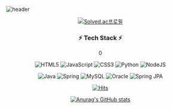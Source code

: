 
![header](https://capsule-render.vercel.app/api?type=Waving&color=gradient&height=250&section=header&text=Jo%20Yu%20Kang&fontSize=90)

<!--**JoYuKang/JoYuKang** is a ✨ _special_ ✨ repository because its `README.md` (this file) appears on your GitHub profile.



Here are some ideas to get you started:
 



- 🔭 I’m currently working on ...
- 🌱 I’m currently learning ...
- 👯 I’m looking to collaborate on ...
- 🤔 I’m looking for help with ...
- 💬 Ask me about ...
- 📫 How to reach me: ...
- 😄 Pronouns: ...
- ⚡ Fun fact: ...
-->
<div align="center">

[![Solved.ac프로필](http://mazassumnida.wtf/api/v2/generate_badge?boj=ykang9533)](https://solved.ac/ykang9533) 
  
</div>
<h3 align="center">⚡ Tech Stack ⚡</h3>
<div align="center">
  
  <p>  
  

  
</p>
  
<p 0id="front" align="center">
  0
  
  ![HTML5](https://img.shields.io/badge/html5-%23E34F26.svg?style=for-the-badge&logo=html5&logoColor=white)
  ![JavaScript](https://img.shields.io/badge/javascript-%23323330.svg?style=for-the-badge&logo=javascript&logoColor=%23F7DF1E)
  ![CSS3](https://img.shields.io/badge/css3-%231572B6.svg?style=for-the-badge&logo=css3&logoColor=white)
  ![Python](https://img.shields.io/badge/python-3670A0?style=for-the-badge&logo=python&logoColor=ffdd54)
  ![NodeJS](https://img.shields.io/badge/node.js-6DA55F?style=for-the-badge&logo=node.js&logoColor=white)

  
</p>

<p id="back" align="center">

  
  ![Java](https://img.shields.io/badge/java-%23ED8B00.svg?style=for-the-badge&logo=java&logoColor=white)
  ![Spring](https://img.shields.io/badge/springboot-%236DB33F.svg?style=for-the-badge&logo=spring&logoColor=white)
  ![MySQL](https://img.shields.io/badge/mysql-%2300f.svg?style=for-the-badge&logo=mysql&logoColor=white)
  ![Oracle](https://img.shields.io/badge/Oracle-F80000?style=for-the-badge&logo=oracle&logoColor=white)
  ![Spring JPA](https://img.shields.io/badge/SpringJPA-007396?style=for-the-badge&logo=Java&logoColor=white)
</p>
<p> 
  
  [![Hits](https://hits.seeyoufarm.com/api/count/incr/badge.svg?url=https%3A%2F%2Fgithub.com%2FJoYuKang&count_bg=%2379C83D&title_bg=%23555555&icon=atari.svg&icon_color=%23E7E7E7&title=hits&edge_flat=false)](https://hits.seeyoufarm.com)
  
[![Anurag's GitHub stats](https://github-readme-stats.vercel.app/api?username=JoYuKang)](https://github.com/anuraghazra/github-readme-stats) 

  </p>

  
  
   </div>
